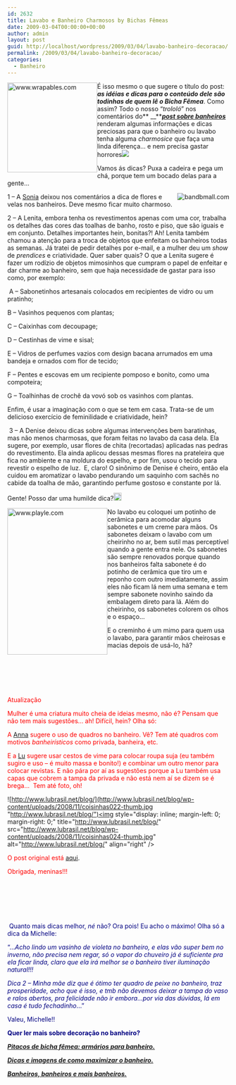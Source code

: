 ```yaml
---
id: 2632
title: Lavabo e Banheiro Charmosos by Bichas Fêmeas
date: 2009-03-04T00:00:00+00:00
author: admin
layout: post
guid: http://localhost/wordpress/2009/03/04/lavabo-banheiro-decoracao/
permalink: /2009/03/04/lavabo-banheiro-decoracao/
categories:
  - Banheiro
---
```

 <img style="display: inline; margin-left: 0; margin-right: 0;" title="www.wrapables.com" src="http://www.wrapables.com/images/product/A54497.jpg" alt="www.wrapables.com" width="204" height="204" align="left" />É isso mesmo o que sugere o título do post: **_as idéias e dicas para o conteúdo dele são todinhas de quem lê o Bicha Fêmea_**. Como assim? Todo o nosso “_trololó_” nos comentários do** __**[**_post sobre banheiros_**](http://www.trololodemulher.com.br/2009/03/02/banheiros-banheiros-e-mais-banheiros/) renderam algumas informações e dicas preciosas para que o banheiro ou lavabo tenha alguma _charmosice_ que faça uma linda diferença… e nem precisa gastar horrores![](http://www.trololodemulher.com.br/blog/wp-content/uploads/2009/03/clip-image0015.gif)

Vamos ás dicas? Puxa a cadeira e pega um chá, porque tem um bocado delas para a gente&#8230;

 <img style="display: inline; margin-left: 0; margin-right: 0;" title="bandbmall.com" src="http://bandbmall.com/Merchant2/graphics/00000007/BRY102_F.jpg" alt="bandbmall.com" align="right" />1 – A <a href="http://molasepregadeiras.blogspot.com/" target="_blank">Sonia</a> deixou nos comentários a dica de flores e velas nos banheiros. Deve mesmo ficar muito charmoso.

2 – A Lenita, embora tenha os revestimentos apenas com uma cor, trabalha os detalhes das cores das toalhas de banho, rosto e piso, que são iguais e em conjunto. Detalhes importantes hein, bonitas?! Ah! Lenita também chamou a atenção para a troca de objetos que enfeitam os banheiros todas as semanas. Já tratei de pedir detalhes por e-mail, e a mulher deu um _show_ de _prendices_ e criatividade. Quer saber quais? O que a Lenita sugere é fazer um rodízio de objetos mimosinhos que cumpram o papel de enfeitar e dar charme ao banheiro, sem que haja necessidade de gastar para isso como, por exemplo:

 A – Sabonetinhos artesanais colocados em recipientes de vidro ou um pratinho;

B – Vasinhos pequenos com plantas;

C – Caixinhas com decoupage;

D – Cestinhas de vime e sisal;

E – Vidros de perfumes vazios com design bacana arrumados em uma bandeja e ornados com flor de tecido;

F – Pentes e escovas em um recipiente pomposo e bonito, como uma compoteira;

G – Toalhinhas de crochê da vovó sob os vasinhos com plantas.

Enfim, é usar a imaginação com o que se tem em casa. Trata-se de um delicioso exercício de feminilidade e criatividade, hein?[](http://www.trololodemulher.com.br/blog/wp-content/uploads/2009/03/clip-image001102.gif)

 3 – A Denise deixou dicas sobre algumas intervenções bem baratinhas, mas não menos charmosas, que foram feitas no lavabo da casa dela. Ela sugere, por exemplo, usar flores de chita (recortadas) aplicadas nas pedras do revestimento. Ela ainda aplicou dessas mesmas flores na prateleira que fica no ambiente e na moldura do espelho, e por fim, usou o tecido para revestir o espelho de luz.  E, claro! O sinônimo de Denise é cheiro, então ela cuidou em aromatizar o lavabo pendurando um saquinho com sachês no cabide da toalha de mão, garantindo perfume gostoso e constante por lá. [](http://www.trololodemulher.com.br/blog/wp-content/uploads/2009/03/clip-image001121.gif)

Gente! Posso dar uma humilde dica?[<img style="display: inline;" title="clip_image001[14]" src="http://www.trololodemulher.com.br/blog/wp-content/uploads/2009/03/clip-image00114-thumb1.gif" alt="clip_image001[14]" width="18" height="18" />](http://www.trololodemulher.com.br/blog/wp-content/uploads/2009/03/clip-image001141.gif)

 <img style="display: inline; margin-left: 0; margin-right: 0;" title="www.playle.com" src="http://www.playle.com/KDL/41013.jpg" alt="www.playle.com" width="227" height="333" align="left" />No lavabo eu coloquei um potinho de cerâmica para acomodar alguns sabonetes e um creme para mãos. Os sabonetes deixam o lavabo com um cheirinho no ar, bem sutil mas perceptível quando a gente entra nele. Os sabonetes são sempre renovados porque quando nos banheiros falta sabonete é do potinho de cerâmica que tiro um e reponho com outro imediatamente, assim eles não ficam lá nem uma semana e tem sempre sabonete novinho saindo da embalagem direto para lá. Além do cheirinho, os sabonetes colorem os olhos e o espaço… [](http://www.trololodemulher.com.br/blog/wp-content/uploads/2009/03/clip-image00116.gif)

E o creminho é um mimo para quem usa o lavabo, para garantir mãos cheirosas e macias depois de usá-lo, hã?

<span style="color: #ff0000;"> </span>

<span style="color: #ff0000;"> </span>

<span style="color: #ff0000;"> </span>

<span style="color: #ff0000;">Atualização </span>

<span style="color: #ff0000;">Mulher é uma criatura muito cheia de ideias mesmo, não é? Pensam que não tem mais sugestões&#8230; ah! Difícil, hein? Olha só:</span>

<span style="color: #ff0000;">A</span> <a href="http://falecomanna.blogspot.com/" target="_blank">Anna</a> <span style="color: #ff0000;">sugere o uso de quadros no banheiro. Vê? Tem até quadros com motivos <em>banheirísticos</em> </span><span style="color: #ff0000;">como privada, banheira, etc.</span>

<span style="color: #ff0000;">E a</span> <a href="http://www.lubrasil.net/blog/" target="_blank">Lu</a> <span style="color: #ff0000;">sugere usar cestos de vime para colocar roupa suja (eu também sugiro e uso – é muito massa e bonito!) e combinar um outro menor para colocar revistas. E não pára por aí as sugestões porque a Lu também usa capas que cobrem a tampa da privada e não está nem aí se dizem se é brega&#8230;  Tem até foto, oh!</span>

 ![http://www.lubrasil.net/blog/](http://www.lubrasil.net/blog/wp-content/uploads/2008/11/coisinhas022-thumb.jpg "http://www.lubrasil.net/blog/")<img style="display: inline; margin-left: 0; margin-right: 0;" title="http://www.lubrasil.net/blog/" src="http://www.lubrasil.net/blog/wp-content/uploads/2008/11/coisinhas024-thumb.jpg" alt="http://www.lubrasil.net/blog/" align="right" />

<span style="color: #ff0000;">O post original está</span> <a href="http://www.lubrasil.net/blog/?p=3217" target="_blank">aqui</a>.

<span style="color: #ff0000;">Obrigada, meninas!!!</span>

<span style="color: #ff0000;"> </span>

<span style="color: #ff0000;"> </span>

<span style="color: #ff0000;"> </span>

<span style="color: #ff0000;"> </span><span style="color: #000080;">Quanto mais dicas melhor, <em>né</em> não? Ora pois! Eu acho o máximo! Olha só a dica da Michelle:</span>

<span style="color: #000080;">“&#8230;<em>Acho lindo um vasinho de violeta no banheiro, e elas vão super bem no inverno, não precisa nem regar, só o vapor do chuveiro já é suficiente pra ela ficar linda, claro que ela irá melhor se o banheiro tiver iluminação natural!!!</em></span>

<span style="color: #000080;"><em>Dica 2 &#8211; Minha mãe diz que é ótimo ter quadro de peixe no banheiro, traz prosperidade, acho que é isso, e tmb não devemos deixar a tampa do vaso e ralos abertos, pra felicidade não ir embora&#8230;por via das dúvidas, lá em casa é tudo fechadinho</em>&#8230;”</span>

<span style="color: #000080;">Valeu, Michelle!!</span>

<span style="color: #000080;"><strong>Quer ler mais sobre decoração no banheiro?</strong></span>

<span style="color: #000080;"><strong><em><a href="http://www.trololodemulher.com.br/2010/01/06/decoracao-armarios-banheiro/" target="_self">Pitacos de bicha fêmea: armários para banheiro.</a></em></strong></span>

<span style="color: #000080;"><strong><em><a href="http://www.trololodemulher.com.br/2009/06/30/dicas-como-aumentar-banheiro/" target="_self">Dicas e imagens de como maximizar o banheiro.</a></em></strong></span>

<span style="color: #000080;"><strong><em><a href="http://www.trololodemulher.com.br/2009/03/02/banheiros/" target="_self">Banheiros, banheiros e mais banheiros.</a></em></strong></span>